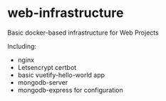 # web-infrastructure

Basic docker-based infrastructure for Web Projects

Including:

- nginx
- Letsencrypt certbot
- basic vuetify-hello-world app
- mongodb-server
- mongodb-express for configuration
